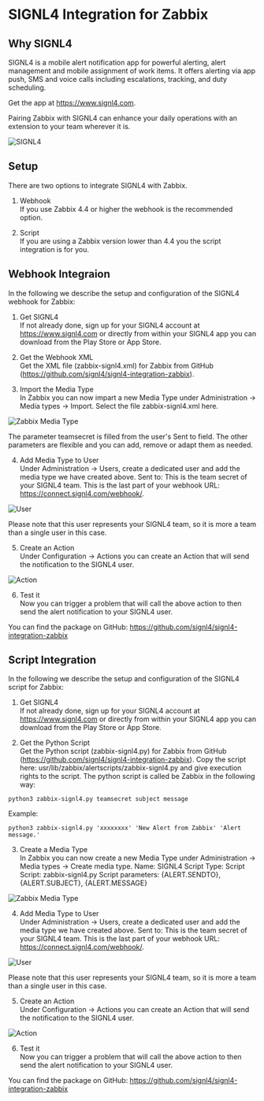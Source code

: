 # SIGNL4 Integration for Zabbix

## Why SIGNL4

SIGNL4 is a mobile alert notification app for powerful alerting, alert management and mobile assignment of work items. It offers alerting via app push, SMS and voice calls including escalations, tracking, and duty scheduling.

Get the app at https://www.signl4.com.

Pairing Zabbix with SIGNL4 can enhance your daily operations with an extension to your team wherever it is.

![SIGNL4](signl4-zabbix.png)

## Setup

There are two options to integrate SIGNL4 with Zabbix.

1. Webhook  
If you use Zabbix 4.4 or higher the webhook is the recommended option.

2. Script  
If you are using a Zabbix version lower than 4.4 you the script integration is for you.

## Webhook Integraion

In the following we describe the setup and configuration of the SIGNL4 webhook for Zabbix:

1. Get SIGNL4  
If not already done, sign up for your SIGNL4 account at https://www.signl4.com or directly from within your SIGNL4 app you can download from the Play Store or App Store.

2. Get the Webhook XML  
Get the XML file (zabbix-signl4.xml) for Zabbix from GitHub (https://github.com/signl4/signl4-integration-zabbix).

3. Import the Media Type  
In Zabbix you can now impart a new Media Type under Administration -> Media types -> Import. Select the file zabbix-signl4.xml here.

![Zabbix Media Type](zabbix-webhook-media-type.png)

The parameter teamsecret is filled from the user's Sent to field. The other parameters are flexible and you can add, remove or adapt them as needed.

4. Add Media Type to User  
Under Administration -> Users, create a dedicated user and add the media type we have created above.
Sent to: This is the team secret of your SIGNL4 team. This is the last part of your webhook URL: https://connect.signl4.com/webhook/<team-secret>.

![User](zabbix-webhook-user.png)

Please note that this user represents your SIGNL4 team, so it is more a team than a single user in this case.

5. Create an Action  
Under Configuration -> Actions you can create an Action that will send the notification to the SIGNL4 user.

![Action](zabbix-script-action.png)

6. Test it  
Now you can trigger a problem that will call the above action to then send the alert notification to your SIGNL4 user.

You can find the package on GitHub:
https://github.com/signl4/signl4-integration-zabbix

## Script Integration

In the following we describe the setup and configuration of the SIGNL4 script for Zabbix:

1. Get SIGNL4  
If not already done, sign up for your SIGNL4 account at https://www.signl4.com or directly from within your SIGNL4 app you can download from the Play Store or App Store.

2. Get the Python Script  
Get the Python script (zabbix-signl4.py) for Zabbix from GitHub (https://github.com/signl4/signl4-integration-zabbix).
Copy the script here: usr/lib/zabbix/alertscripts/zabbix-signl4.py and give execution rights to the script.
The python script is called be Zabbix in the following way:
```
python3 zabbix-signl4.py teamsecret subject message
```
Example:
```
python3 zabbix-signl4.py 'xxxxxxxx' 'New Alert from Zabbix' 'Alert message.'
```

3. Create a Media Type  
In Zabbix you can now create a new Media Type under Administration -> Media types -> Create media type.
Name: SIGNL4 Script
Type: Script
Script: zabbix-signl4.py
Script parameters: {ALERT.SENDTO}, {ALERT.SUBJECT}, {ALERT.MESSAGE}

![Zabbix Media Type](zabbix-script-media-type.png)

4. Add Media Type to User  
Under Administration -> Users, create a dedicated user and add the media type we have created above.
Sent to: This is the team secret of your SIGNL4 team. This is the last part of your webhook URL: https://connect.signl4.com/webhook/<team-secret>.

![User](zabbix-script-user.png)

Please note that this user represents your SIGNL4 team, so it is more a team than a single user in this case.

5. Create an Action  
Under Configuration -> Actions you can create an Action that will send the notification to the SIGNL4 user.

![Action](zabbix-script-action.png)

6. Test it  
Now you can trigger a problem that will call the above action to then send the alert notification to your SIGNL4 user.

You can find the package on GitHub:
https://github.com/signl4/signl4-integration-zabbix
